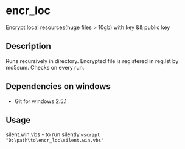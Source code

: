 # encr_loc
Encrypt local resources(huge files > 10gb) with key &amp;&amp; public key

## Description
Runs recursively in directory. Encrypted file is registered in reg.lst by md5sum. Checks on every run.

## Dependencies on windows
* Git for windows 2.5.1

## Usage
silent.win.vbs - to run silently ```wscript "D:\path\to\encr_loc\silent.win.vbs"```